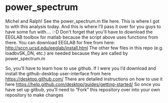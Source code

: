 # power_spectrum

Michel and Ralph!
See the power_spectrum.m file here. This is where I got to with this analysis today. And this is where I’ll pass it over for you guys to have some fun with.... :-D
Don't forget that you'll have to download the EEGLAB toolbox for matlab because the script above uses functions from there. You can download EEGLAB for free from here: http://sccn.ucsd.edu/eeglab/install.html
The other few files in this repo (e.g. loadbvSK_DN, etc.) are needed because they are called by  power_spectrum.m

So, you’ll have to learn how to use github. If I were you I’d download and install the github-desktop user-interface from here  https://desktop.github.com/  There are detailed instructions on how to use it here https://help.github.com/desktop/guides/getting-started/ 
So once you have set up gitbub, you’ll need to “Fork” this repository over into your own repository to make changes  

